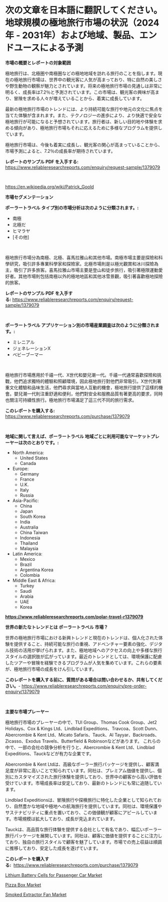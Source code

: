 <p><h1>次の文章を日本語に翻訳してください。地球規模の極地旅行市場の状況（2024年 - 2031年）および地域、製品、エンドユースによる予測</h1></p><p><strong>市場の概要とレポートの対象範囲</strong></p>
<p><p>極地旅行は、北極圏や南極圏などの極地地域を訪れる旅行のことを指します。現在の極地旅行市場は、世界中の観光客に人気が高まっており、特に自然の美しさや野生動物の観察が魅力とされています。将来の極地旅行市場の見通しは非常に明るく、成長率は7.2％と予測されています。この市場は、観光客の興味が高まり、冒険を求める人々が増えていることから、着実に成長しています。</p><p>最新の極地旅行市場のトレンドには、より持続可能な旅行や地元の文化に焦点を当てた体験が含まれます。また、テクノロジーの進歩により、より快適で安全な極地旅行が可能になると予想されています。旅行者は、新しい目的地や体験を求める傾向があり、極地旅行市場もそれに応えるために多様なプログラムを提供しています。</p><p>極地旅行市場は、今後も着実に成長し、観光客の関心が高まっていることから、市場予測によると、7.2％の成長率が期待されています。</p></p>
<p><strong>レポートのサンプル PDF を入手する:</strong> <a href="https://www.reliableresearchreports.com/enquiry/request-sample/1379079">https://www.reliableresearchreports.com/enquiry/request-sample/1379079</a></p>
<p>&nbsp;</p>
<p><a href="https://en.wikipedia.org/wiki/Patrick_Goold">https://en.wikipedia.org/wiki/Patrick_Goold</a></p>
<p><strong>市場セグメンテーション</strong></p>
<p><strong>ポーラートラベル タイプ別の市場分析は次のように分類されます。:</strong></p>
<p><ul><li>南極</li><li>北極だ</li><li>ヒマラヤ</li><li>[その他]</li></ul></p>
<p>&nbsp;</p>
<p><p>極地旅行市場分為南極、北極、喜馬拉雅山和其他市場。南極市場主要是探險和科學研究，吸引許多專業科學家和探險家。北極市場則是以極光觀賞和冰川探險為主，吸引了許多旅客。喜馬拉雅山市場主要是登山和徒步旅行，吸引著極限運動愛好者。其他市場則包括南極以外的極地地區和其他冰雪景觀，吸引著喜歡極地探險的旅客。</p></p>
<p><strong>レポートのサンプル PDF を入手する:</strong>&nbsp;<a href="https://www.reliableresearchreports.com/enquiry/request-sample/1379079">https://www.reliableresearchreports.com/enquiry/request-sample/1379079</a></p>
<p>&nbsp;</p>
<p><strong> ポーラートラベル アプリケーション別の市場産業調査は次のように分類されます。:</strong></p>
<p><ul><li>ミレニアル</li><li>ジェネレーションX</li><li>ベビーブーマー</li></ul></p>
<p>&nbsp;</p>
<p><p>極地旅行市場應用於千禧一代、X世代和嬰兒潮一代。千禧一代通常喜歡探險和挑戰，他們追求獨特的體驗和照顧環境，因此極地旅行對他們非常吸引。X世代則著重文化體驗和品味生活，他們尋求與當地人互動的機會，極地旅行提供了這樣的機會。嬰兒潮一代則注重舒適和便利，他們對安全和服務品質有著更高的要求，同時也關注可持續性旅行。極地旅行市場滿足了這三代不同的旅行需求。</p></p>
<p><strong>このレポートを購入する:</strong>&nbsp; <a href="https://www.reliableresearchreports.com/purchase/1379079">https://www.reliableresearchreports.com/purchase/1379079</a></p>
<p>&nbsp;</p>
<p><strong>地域に関して言えば、ポーラートラベル 地域ごとに利用可能なマーケットプレーヤーは次のとおりです。:</strong></p>
<p><ul>
    <li>
        North America:
        <ul>
            <li>United States</li>
            <li>Canada</li>
        </ul>
    </li>
    <li>
        Europe:
        <ul>
            <li>Germany</li>
            <li>France</li>
            <li>U.K.</li>
            <li>Italy</li>
            <li>Russia</li>
        </ul>
    </li>
    <li>
        Asia-Pacific:
        <ul>
            <li>China</li>
            <li>Japan</li>
            <li>South Korea</li>
            <li>India</li>
            <li>Australia</li>
            <li>China Taiwan</li>
            <li>Indonesia</li>
            <li>Thailand</li>
            <li>Malaysia</li>
        </ul>
    </li>
    <li>
        Latin America:
        <ul>
            <li>Mexico</li>
            <li>Brazil</li>
            <li>Argentina Korea</li>
            <li>Colombia</li>
        </ul>
    </li>
    <li>
        Middle East & Africa:
        <ul>
            <li>Turkey</li>
            <li>Saudi</li>
            <li>Arabia</li>
            <li>UAE</li>
            <li>Korea</li>
        </ul>
    </li>
    </ul></p>
<p><strong><a href="https://www.reliableresearchreports.com/polar-travel-r1379079">https://www.reliableresearchreports.com/polar-travel-r1379079</a></strong>&nbsp;</p>
<p><strong>世界の新たなトレンドとは ポーラートラベル 市場？</strong></p>
<p><p>世界の極地旅行市場における新興トレンドと現在のトレンドは、個人化された体験を提供すること、持続可能な旅行の重視、アドベンチャー要素の強化、デジタル技術の活用が挙げられます。また、極地地域へのアクセスの向上や多様な旅行スタイルの選択肢が広がっています。最近のトレンドとしては、環境保護に配慮したツアーや冒険を経験できるプログラムが人気を集めています。これらの要素が、極地旅行市場の成長をけん引しています。</p></p>
<p><strong>このレポートを購入する前に、質問がある場合は問い合わせるか、共有してください。</strong>- <a href="https://www.reliableresearchreports.com/enquiry/pre-order-enquiry/1379079">https://www.reliableresearchreports.com/enquiry/pre-order-enquiry/1379079</a></p>
<p>&nbsp;</p>
<p><strong>主要な市場プレーヤー</strong></p>
<p><p>極地旅行市場のプレーヤーの中で、TUI Group、Thomas Cook Group、Jet2 Holidays、Cox & Kings Ltd、Lindblad Expeditions、Travcoa、Scott Dunn、Abercrombie & Kent Ltd、Micato Safaris、Tauck、Al Tayyar、Backroads、Zicasso、Exodus Travels、Butterfield & Robinsonなどがあります。 これらの中で、一部の会社の競争分析を行うと、Abercrombie & Kent Ltd、Lindblad Expeditions、Tauckなどが有力な企業です。</p><p>Abercrombie & Kent Ltdは、高級なポーラー旅行パッケージを提供し、顧客満足度が非常に高いことで知られています。同社は、プレミアム価値を提供し、個別にカスタマイズされた旅行体験を提供しており、世界中の顧客から高い評価を受けています。市場成長率は安定しており、最新のトレンドにも常に追随しています。</p><p>Lindblad Expeditionsは、冒険旅行や探検旅行に特化した企業として知られており、自然豊かな地域や極地への航海旅行を提供しています。同社は、環境保護やサステナビリティに重点を置いており、この価値観が顧客にアピールしています。市場規模は拡大しており、成長が見込まれています。</p><p>Tauckは、高品質な旅行体験を提供する会社として有名であり、幅広いポーラー旅行パッケージを展開しています。同社は、顧客に価値を提供することに注力しており、独自の旅行スタイルで顧客を魅了しています。市場での売上収益は順調に推移しており、安定した成長を遂げています。</p></p>
<p><strong>このレポートを購入する:</strong>&nbsp;&nbsp;<a href="https://www.reliableresearchreports.com/purchase/1379079">https://www.reliableresearchreports.com/purchase/1379079</a></p>
<p><p><a href="https://github.com/violawzepeda0462024/Market-Research-Report-List-1/blob/main/lithium-battery-cells-for-passenger-car-market.md">Lithium Battery Cells for Passenger Car Market</a></p><p><a href="https://issuu.com/reportprime-2/docs/pizza-box-market-size-2030.pptx">Pizza Box Market</a></p><p><a href="https://github.com/BurtonGALEN/Market-Research-Report-List-1/blob/main/smoked-extractor-fan-market.md">Smoked Extractor Fan Market</a></p></p>
